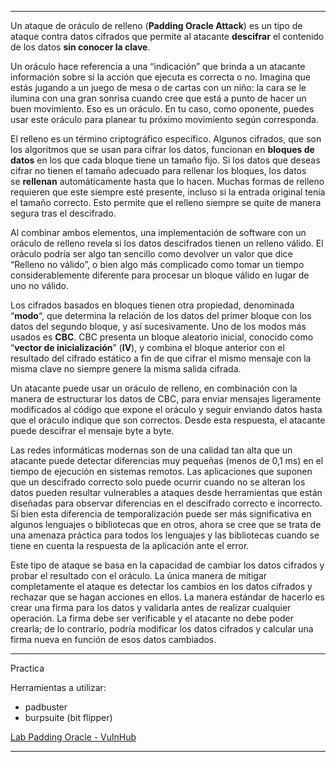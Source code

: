 
---------------------------

Un ataque de oráculo de relleno (**Padding Oracle Attack**) es un tipo de ataque contra datos cifrados que permite al atacante **descifrar** el contenido de los datos **sin conocer la clave**.

Un oráculo hace referencia a una “indicación” que brinda a un atacante información sobre si la acción que ejecuta es correcta o no. Imagina que estás jugando a un juego de mesa o de cartas con un niño: la cara se le ilumina con una gran sonrisa cuando cree que está a punto de hacer un buen movimiento. Eso es un oráculo. En tu caso, como oponente, puedes usar este oráculo para planear tu próximo movimiento según corresponda.

El relleno es un término criptográfico específico. Algunos cifrados, que son los algoritmos que se usan para cifrar los datos, funcionan en **bloques de datos** en los que cada bloque tiene un tamaño fijo. Si los datos que deseas cifrar no tienen el tamaño adecuado para rellenar los bloques, los datos se **rellenan** automáticamente hasta que lo hacen. Muchas formas de relleno requieren que este siempre esté presente, incluso si la entrada original tenía el tamaño correcto. Esto permite que el relleno siempre se quite de manera segura tras el descifrado.

Al combinar ambos elementos, una implementación de software con un oráculo de relleno revela si los datos descifrados tienen un relleno válido. El oráculo podría ser algo tan sencillo como devolver un valor que dice “Relleno no válido”, o bien algo más complicado como tomar un tiempo considerablemente diferente para procesar un bloque válido en lugar de uno no válido.

Los cifrados basados en bloques tienen otra propiedad, denominada “**modo**“, que determina la relación de los datos del primer bloque con los datos del segundo bloque, y así sucesivamente. Uno de los modos más usados es **CBC**. CBC presenta un bloque aleatorio inicial, conocido como “**vector de inicialización**” (**IV**), y combina el bloque anterior con el resultado del cifrado estático a fin de que cifrar el mismo mensaje con la misma clave no siempre genere la misma salida cifrada.

Un atacante puede usar un oráculo de relleno, en combinación con la manera de estructurar los datos de CBC, para enviar mensajes ligeramente modificados al código que expone el oráculo y seguir enviando datos hasta que el oráculo indique que son correctos. Desde esta respuesta, el atacante puede descifrar el mensaje byte a byte.

Las redes informáticas modernas son de una calidad tan alta que un atacante puede detectar diferencias muy pequeñas (menos de 0,1 ms) en el tiempo de ejecución en sistemas remotos. Las aplicaciones que suponen que un descifrado correcto solo puede ocurrir cuando no se alteran los datos pueden resultar vulnerables a ataques desde herramientas que están diseñadas para observar diferencias en el descifrado correcto e incorrecto. Si bien esta diferencia de temporalización puede ser más significativa en algunos lenguajes o bibliotecas que en otros, ahora se cree que se trata de una amenaza práctica para todos los lenguajes y las bibliotecas cuando se tiene en cuenta la respuesta de la aplicación ante el error.

Este tipo de ataque se basa en la capacidad de cambiar los datos cifrados y probar el resultado con el oráculo. La única manera de mitigar completamente el ataque es detectar los cambios en los datos cifrados y rechazar que se hagan acciones en ellos. La manera estándar de hacerlo es crear una firma para los datos y validarla antes de realizar cualquier operación. La firma debe ser verificable y el atacante no debe poder crearla; de lo contrario, podría modificar los datos cifrados y calcular una firma nueva en función de esos datos cambiados.

--------------------

Practica

Herramientas a utilizar:

- padbuster
- burpsuite (bit flipper)

[Lab Padding Oracle - VulnHub](https://www.vulnhub.com/?q=padding+oracle)

----------------------



